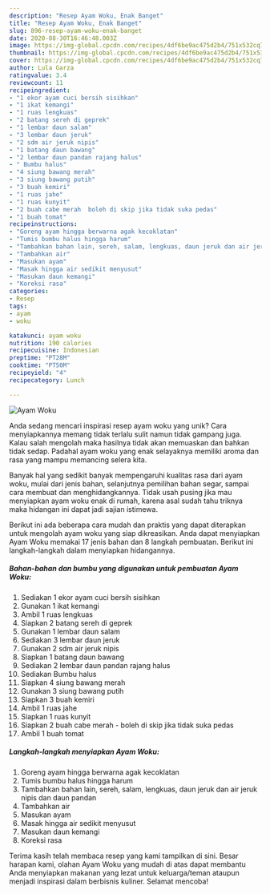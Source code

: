 ```yaml
---
description: "Resep Ayam Woku, Enak Banget"
title: "Resep Ayam Woku, Enak Banget"
slug: 896-resep-ayam-woku-enak-banget
date: 2020-08-30T16:46:48.003Z
image: https://img-global.cpcdn.com/recipes/4df6be9ac475d2b4/751x532cq70/ayam-woku-foto-resep-utama.jpg
thumbnail: https://img-global.cpcdn.com/recipes/4df6be9ac475d2b4/751x532cq70/ayam-woku-foto-resep-utama.jpg
cover: https://img-global.cpcdn.com/recipes/4df6be9ac475d2b4/751x532cq70/ayam-woku-foto-resep-utama.jpg
author: Lula Garza
ratingvalue: 3.4
reviewcount: 11
recipeingredient:
- "1 ekor ayam cuci bersih sisihkan"
- "1 ikat kemangi"
- "1 ruas lengkuas"
- "2 batang sereh di geprek"
- "1 lembar daun salam"
- "3 lembar daun jeruk"
- "2 sdm air jeruk nipis"
- "1 batang daun bawang"
- "2 lembar daun pandan rajang halus"
- " Bumbu halus"
- "4 siung bawang merah"
- "3 siung bawang putih"
- "3 buah kemiri"
- "1 ruas jahe"
- "1 ruas kunyit"
- "2 buah cabe merah  boleh di skip jika tidak suka pedas"
- "1 buah tomat"
recipeinstructions:
- "Goreng ayam hingga berwarna agak kecoklatan"
- "Tumis bumbu halus hingga harum"
- "Tambahkan bahan lain, sereh, salam, lengkuas, daun jeruk dan air jeruk nipis dan daun pandan"
- "Tambahkan air"
- "Masukan ayam"
- "Masak hingga air sedikit menyusut"
- "Masukan daun kemangi"
- "Koreksi rasa"
categories:
- Resep
tags:
- ayam
- woku

katakunci: ayam woku 
nutrition: 190 calories
recipecuisine: Indonesian
preptime: "PT28M"
cooktime: "PT50M"
recipeyield: "4"
recipecategory: Lunch

---
```



![Ayam Woku](https://img-global.cpcdn.com/recipes/4df6be9ac475d2b4/751x532cq70/ayam-woku-foto-resep-utama.jpg)

Anda sedang mencari inspirasi resep ayam woku yang unik? Cara menyiapkannya memang tidak terlalu sulit namun tidak gampang juga. Kalau salah mengolah maka hasilnya tidak akan memuaskan dan bahkan tidak sedap. Padahal ayam woku yang enak selayaknya memiliki aroma dan rasa yang mampu memancing selera kita.

Banyak hal yang sedikit banyak mempengaruhi kualitas rasa dari ayam woku, mulai dari jenis bahan, selanjutnya pemilihan bahan segar, sampai cara membuat dan menghidangkannya. Tidak usah pusing jika mau menyiapkan ayam woku enak di rumah, karena asal sudah tahu triknya maka hidangan ini dapat jadi sajian istimewa.




Berikut ini ada beberapa cara mudah dan praktis yang dapat diterapkan untuk mengolah ayam woku yang siap dikreasikan. Anda dapat menyiapkan Ayam Woku memakai 17 jenis bahan dan 8 langkah pembuatan. Berikut ini langkah-langkah dalam menyiapkan hidangannya.

<!--inarticleads1-->

##### Bahan-bahan dan bumbu yang digunakan untuk pembuatan Ayam Woku:

1. Sediakan 1 ekor ayam cuci bersih sisihkan
1. Gunakan 1 ikat kemangi
1. Ambil 1 ruas lengkuas
1. Siapkan 2 batang sereh di geprek
1. Gunakan 1 lembar daun salam
1. Sediakan 3 lembar daun jeruk
1. Gunakan 2 sdm air jeruk nipis
1. Siapkan 1 batang daun bawang
1. Sediakan 2 lembar daun pandan rajang halus
1. Sediakan  Bumbu halus
1. Siapkan 4 siung bawang merah
1. Gunakan 3 siung bawang putih
1. Siapkan 3 buah kemiri
1. Ambil 1 ruas jahe
1. Siapkan 1 ruas kunyit
1. Siapkan 2 buah cabe merah - boleh di skip jika tidak suka pedas
1. Ambil 1 buah tomat




<!--inarticleads2-->

##### Langkah-langkah menyiapkan Ayam Woku:

1. Goreng ayam hingga berwarna agak kecoklatan
1. Tumis bumbu halus hingga harum
1. Tambahkan bahan lain, sereh, salam, lengkuas, daun jeruk dan air jeruk nipis dan daun pandan
1. Tambahkan air
1. Masukan ayam
1. Masak hingga air sedikit menyusut
1. Masukan daun kemangi
1. Koreksi rasa




Terima kasih telah membaca resep yang kami tampilkan di sini. Besar harapan kami, olahan Ayam Woku yang mudah di atas dapat membantu Anda menyiapkan makanan yang lezat untuk keluarga/teman ataupun menjadi inspirasi dalam berbisnis kuliner. Selamat mencoba!
